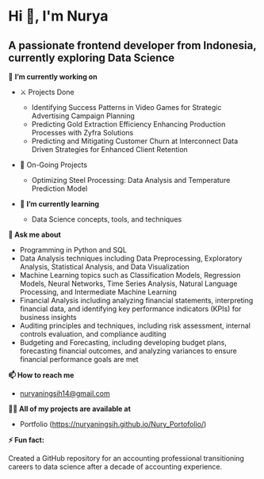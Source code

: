 # Hi 👋, I'm Nurya

## A passionate frontend developer from Indonesia, currently exploring Data Science

🔭 **I’m currently working on**
  - ⚔️ Projects Done
    - Identifying Success Patterns in Video Games for Strategic Advertising Campaign Planning
    - Predicting Gold Extraction Efficiency Enhancing Production Processes with Zyfra Solutions
    - Predicting and Mitigating Customer Churn at Interconnect Data Driven Strategies for Enhanced Client Retention
  - 🚧 On-Going Projects
    - Optimizing Steel Processing: Data Analysis and Temperature Prediction Model

- 🌱 **I’m currently learning**
  - Data Science concepts, tools, and techniques

**💬 Ask me about**
- Programming in Python and SQL
- Data Analysis techniques including Data Preprocessing, Exploratory Analysis, Statistical Analysis, and Data Visualization
- Machine Learning topics such as Classification Models, Regression Models, Neural Networks, Time Series Analysis, Natural Language Processing, and Intermediate Machine Learning
- Financial Analysis including analyzing financial statements, interpreting financial data, and identifying key performance indicators (KPIs) for business insights
- Auditing principles and techniques, including risk assessment, internal controls evaluation, and compliance auditing
- Budgeting and Forecasting, including developing budget plans, forecasting financial outcomes, and analyzing variances to ensure financial performance goals are met

**📫 How to reach me**
- nuryaningsih14@gmail.com

**👨‍💻 All of my projects are available at**
- Portfolio (https://nuryaningsih.github.io/Nury_Portofolio/)

**⚡ Fun fact:**

Created a GitHub repository for an accounting professional transitioning careers to data science after a decade of accounting experience.

